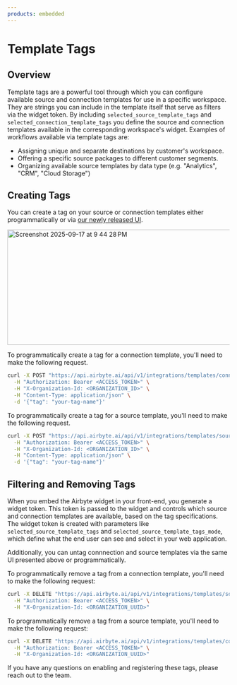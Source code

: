 ```yaml
---
products: embedded
---
```


# Template Tags

## Overview

Template tags are a powerful tool through which you can configure available source and connection templates for use in a specific workspace. They are strings you can include in the template itself that serve as filters via the widget token. By including `selected_source_template_tags` and `selected_connection_template_tags` you define the source and connection templates available in the corresponding workspace's widget. Examples of workflows available via template tags are:

- Assigning unique and separate destinations by customer's workspace.
- Offering a specific source packages to different customer segments.
- Organizing available source templates by data type (e.g. "Analytics", "CRM", "Cloud Storage")

## Creating Tags
You can create a tag on your source or connection templates either programmatically or via [our newly released UI](https://app.airbyte.ai).

<img width="936" height="261" alt="Screenshot 2025-09-17 at 9 44 28 PM" src="https://github.com/user-attachments/assets/aebc08af-e922-4cf8-b35f-b5880d57a1f3" />


To programmatically create a tag for a connection template, you'll need to make the following request.

``` bash
curl -X POST "https://api.airbyte.ai/api/v1/integrations/templates/connections/{id}/tag" \
  -H "Authorization: Bearer <ACCESS_TOKEN>" \
  -H "X-Organization-Id: <ORGANIZATION_ID>" \
  -H "Content-Type: application/json" \
  -d '{"tag": "your-tag-name"}'
```

To programmatically create a tag for a source template, you'll need to make the following request.

```bash
curl -X POST "https://api.airbyte.ai/api/v1/integrations/templates/sources/{id}/tag" \
  -H "Authorization: Bearer <ACCESS_TOKEN>" \
  -H "X-Organization-Id: <ORGANIZATION_ID>" \
  -H "Content-Type: application/json" \
  -d '{"tag": "your-tag-name"}'
```

## Filtering and Removing Tags

When you embed the Airbyte widget in your front-end, you generate a widget token. This token is passed to the widget and controls which source and connection templates are available, based on the tag specifications.
The widget token is created with parameters like ‎`selected_source_template_tags` and ‎`selected_source_template_tags_mode`, which define what the end user can see and select in your web application.

Additionally, you can untag connnection and source templates via the same UI presented above or programmatically.

To programmatically remove a tag from a connection template, you'll need to make the following request:

```bash
curl -X DELETE "https://api.airbyte.ai/api/v1/integrations/templates/sources/{id}/tag/{tag_name}" \
  -H "Authorization: Bearer <ACCESS_TOKEN>" \
  -H "X-Organization-Id: <ORGANIZATION_UUID>"
```

To programmatically remove a tag from a source template, you'll need to make the following request:

```bash 
curl -X DELETE "https://api.airbyte.ai/api/v1/integrations/templates/connections/{id}/tag/{tag_name}" \
  -H "Authorization: Bearer <ACCESS_TOKEN>" \
  -H "X-Organization-Id: <ORGANIZATION_UUID>"
```

If you have any questions on enabling and registering these tags, please reach out to the team.
